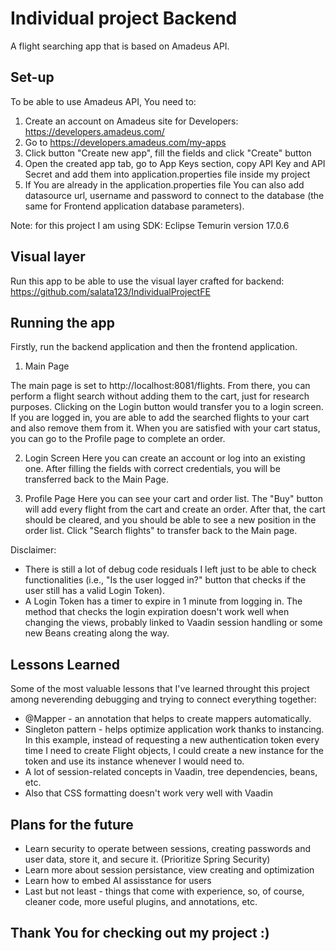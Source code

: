
# Individual project Backend

A flight searching app that is based on Amadeus API.

## Set-up

To be able to use Amadeus API, You need to:
1. Create an account on Amadeus site for Developers: https://developers.amadeus.com/
2. Go to https://developers.amadeus.com/my-apps
3. Click button "Create new app", fill the fields and click "Create" button
4. Open the created app tab, go to App Keys section, copy API Key and API Secret and add them into application.properties file inside my project
5. If You are already in the application.properties file You can also add datasource url, username and password to connect to the database (the same for Frontend application database parameters).

Note: for this project I am using SDK: Eclipse Temurin version 17.0.6
## Visual layer
Run this app to be able to use the visual layer crafted for backend: https://github.com/salata123/IndividualProjectFE

## Running the app

Firstly, run the backend application and then the frontend application.

1. Main Page

The main page is set to http://localhost:8081/flights. From there, you can perform a flight search without adding them to the cart, just for research purposes. Clicking on the Login button would transfer you to a login screen. If you are logged in, you are able to add the searched flights to your cart and also remove them from it. When you are satisfied with your cart status, you can go to the Profile page to complete an order.

2. Login Screen
Here you can create an account or log into an existing one. After filling the fields with correct credentials, you will be transferred back to the Main Page.

3. Profile Page
Here you can see your cart and order list. The "Buy" button will add every flight from the cart and create an order. After that, the cart should be cleared, and you should be able to see a new position in the order list. Click "Search flights" to transfer back to the Main page.

Disclaimer:

- There is still a lot of debug code residuals I left just to be able to check functionalities (i.e., "Is the user logged in?" button that checks if the user still has a valid Login Token).
- A Login Token has a timer to expire in 1 minute from logging in. The method that checks the login expiration doesn't work well when changing the views, probably linked to Vaadin session handling or some new Beans creating along the way.
## Lessons Learned

Some of the most valuable lessons that I've learned throught this project among neverending debugging and trying to connect everything together:
- @Mapper - an annotation that helps to create mappers automatically.
- Singleton pattern - helps optimize application work thanks to instancing. In this example, instead of requesting a new authentication token every time I need to create Flight objects, I could create a new instance for the token and use its instance whenever I would need to.
- A lot of session-related concepts in Vaadin, tree dependencies, beans, etc.
- Also that CSS formatting doesn't work very well with Vaadin

## Plans for the future
- Learn security to operate between sessions, creating passwords and user data, store it, and secure it. (Prioritize Spring Security)
- Learn more about session persistance, view creating and optimization
- Learn how to embed AI assisstance for users
- Last but not least - things that come with experience, so, of course, cleaner code, more useful plugins, and annotations, etc.
## Thank You for checking out my project :)